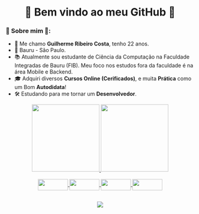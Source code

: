 <h1 align="center">
	🚀 Bem vindo ao meu GitHub 🚀
</h1>

### 🖖 Sobre mim 🖖:
- 👋 Me chamo **Guilherme 
  Ribeiro Costa**, tenho 22  anos.
- 📌  Bauru - São Paulo.
- 📚 Atualmente sou estudante de Ciência da Computação na Faculdade Integradas de Bauru (FIB).
 Meu foco nos estudos fora da faculdade é na área Mobile e Backend.
- 🎓 Adquiri diversos **Cursos Online (Cerificados)**, e muita **Prática** como um Bom **Autodidata**!
- 🛠️ Estudando para me tornar um **Desenvolvedor**.

<div align="center">
  <a href="https://github.com/glmribeiroc">
  <img height="180em" src="https://github-readme-stats.vercel.app/api?username=glmribeiroc&show_icons=true&theme=dracula&include_all_commits=true&count_private=true"/>
  <img height="180em" src="https://github-readme-stats.vercel.app/api/top-langs/?username=glmribeiroc&layout=compact&langs_count=7&theme=dracula"/>
</div>

<div align="center" style="display: inline_block"><br>
  <img align="center" height="30" width="80" src="https://img.shields.io/badge/Java-ED8B00?style=for-the-badge&logo=java&logoColor=white">
  <img align="center" height="30" width="80" src="https://img.shields.io/badge/Spring-6DB33F?style=for-the-badge&logo=spring&logoColor=white">
  <img align="center" height="30" width="80" src="https://img.shields.io/badge/Dart-0175C2?style=for-the-badge&logo=dart&logoColor=white">
  <img align="center" height="30" width="80" src="https://img.shields.io/badge/Flutter-02569B?style=for-the-badge&logo=flutter&logoColor=white">
</div>
    
  ##
 
<div align="center">
  <a href="https://www.linkedin.com/in/glmribeiroc/" target="_blank"><img src="https://img.shields.io/badge/-LinkedIn-%230077B5?style=for-the-badge&logo=linkedin&logoColor=white" target="_blank"></a> 
 
</div>
